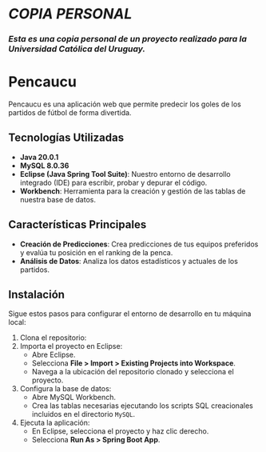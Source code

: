 # _COPIA PERSONAL_

### _Esta es una copia personal de un proyecto realizado para la Universidad Católica del Uruguay._

# Pencaucu

Pencaucu es una aplicación web que permite predecir los goles de los partidos de fútbol de forma divertida.

## Tecnologías Utilizadas

- **Java 20.0.1**
- **MySQL 8.0.36**
- **Eclipse (Java Spring Tool Suite)**: Nuestro entorno de desarrollo integrado (IDE) para escribir, probar y depurar el código.
- **Workbench**: Herramienta para la creación y gestión de las tablas de nuestra base de datos.

## Características Principales

- **Creación de Predicciones**: Crea predicciones de tus equipos preferidos y evalúa tu posición en el ranking de la penca.
- **Análisis de Datos**: Analiza los datos estadísticos y actuales de los partidos.

## Instalación

Sigue estos pasos para configurar el entorno de desarrollo en tu máquina local:

1. Clona el repositorio:
2. Importa el proyecto en Eclipse:
    - Abre Eclipse.
    - Selecciona **File > Import > Existing Projects into Workspace**.
    - Navega a la ubicación del repositorio clonado y selecciona el proyecto.
3. Configura la base de datos:
    - Abre MySQL Workbench.
    - Crea las tablas necesarias ejecutando los scripts SQL creacionales incluidos en el directorio `MySQL`.
4. Ejecuta la aplicación:
    - En Eclipse, selecciona el proyecto y haz clic derecho.
    - Selecciona **Run As > Spring Boot App**.
